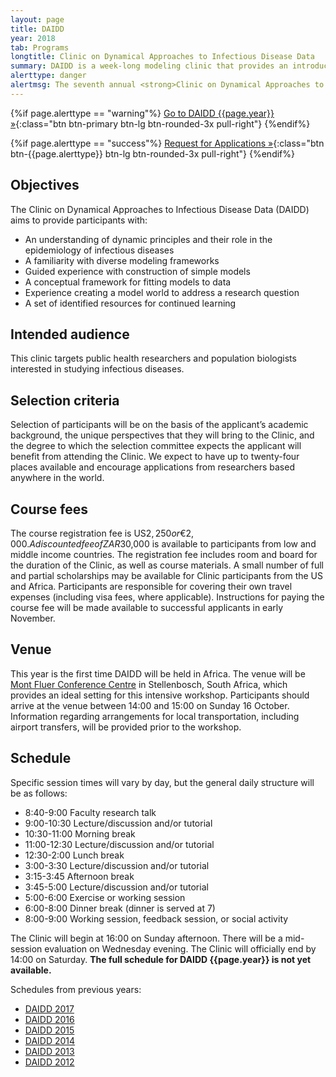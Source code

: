 ```yaml
---
layout: page
title: DAIDD
year: 2018
tab: Programs
longtitle: Clinic on Dynamical Approaches to Infectious Disease Data
summary: DAIDD is a week-long modeling clinic that provides an introduction to dynamical models used in the study of infectious disease dynamics. Instruction focuses on the conceptual foundations of modeling and model formulation for infectious disease research.
alerttype: danger
alertmsg: The seventh annual <strong>Clinic on Dynamical Approaches to Infectious Disease Data (DAIDD)</strong> was held 16-22 December in Stellenbosch, South Africa. Please check back in mid-August for information about DAIDD 2019.
---
```


{%if page.alerttype == "warning"%}
[Go to DAIDD {{page.year}} »](http://www.ici3d.org/DAIDD/ "DAIDD {{page.year}}"){:class="btn btn-primary btn-lg btn-rounded-3x pull-right"}
{%endif%}


{%if page.alerttype == "success"%}
[Request for Applications »](./rfa "Request for Applications"){:class="btn btn-{{page.alerttype}} btn-lg btn-rounded-3x pull-right"}
{%endif%}

## Objectives

The Clinic on Dynamical Approaches to Infectious Disease Data (DAIDD) aims to provide participants with:

-	An understanding of dynamic principles and their role in the epidemiology of infectious diseases
-	A familiarity with diverse modeling frameworks
-	Guided experience with construction of simple models
-	A conceptual framework for fitting models to data
-	Experience creating a model world to address a research question
-	A set of identified resources for continued learning

## Intended audience

This clinic targets public health researchers and population biologists interested in studying infectious diseases.

## Selection criteria

Selection of participants will be on the basis of the applicant’s academic background, the unique perspectives that they will bring to the Clinic, and the degree to which the selection committee expects the applicant will benefit from attending the Clinic. We expect to have up to twenty-four places available and encourage applications from researchers based anywhere in the world.

## Course fees

The course registration fee is US$2,250 or €2,000. A discounted fee of ZAR$30,000 is available to participants from low and middle income countries. The registration fee includes room and board for the duration of the Clinic, as well as course materials. A small number of full and partial scholarships may be available for Clinic participants from the US and Africa. Participants are responsible for covering their own travel expenses (including visa fees, where applicable). Instructions for paying the course fee will be made available to successful applicants in early November.

## Venue

This year is the first time DAIDD will be held in Africa. The venue will be [Mont Fluer Conference Centre](http://montfleur.co.za/) in Stellenbosch, South Africa, which provides an ideal setting for this intensive workshop. Participants should arrive at the venue between 14:00 and 15:00 on Sunday 16 October. Information regarding arrangements for local transportation, including airport transfers, will be provided prior to the workshop.

## Schedule

Specific session times will vary by day, but the general daily structure will be as follows:

- 8:40-9:00 Faculty research talk
- 9:00-10:30 Lecture/discussion and/or tutorial
- 10:30-11:00 Morning break
- 11:00-12:30 Lecture/discussion and/or tutorial
- 12:30-2:00 Lunch break
- 3:00-3:30 Lecture/discussion and/or tutorial
- 3:15-3:45 Afternoon break
- 3:45-5:00 Lecture/discussion and/or tutorial
- 5:00-6:00 Exercise or working session
- 6:00-8:00 Dinner break (dinner is served at 7)
- 8:00-9:00 Working session, feedback session, or social activity

The Clinic will begin at 16:00 on Sunday afternoon. There will be a mid-session evaluation on Wednesday evening. The Clinic will officially end by 14:00 on Saturday. **The full schedule for DAIDD {{page.year}} is not yet available.**

Schedules from previous years:

- [DAIDD 2017](./schedule/2017 "DAIDD 2017 schedule")
- [DAIDD 2016](./schedule/2016 "DAIDD 2016 schedule")
- [DAIDD 2015](./schedule/2015 "DAIDD 2015 schedule")
- [DAIDD 2014](./schedule/2014 "DAIDD 2014 schedule")
- [DAIDD 2013](./schedule/2013 "DAIDD 2013 schedule")
- [DAIDD 2012](http://lalashan.mcmaster.ca/theobio/mmed/index.php/2012_DAIDD_Schedule "DAIDD 2012 schedule")
